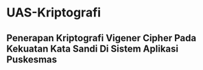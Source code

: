 # UAS-Kriptografi
## Penerapan Kriptografi Vigener Cipher Pada Kekuatan Kata Sandi Di Sistem Aplikasi Puskesmas
